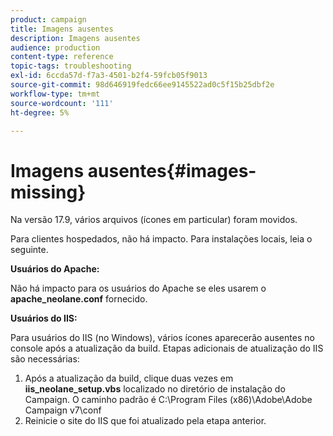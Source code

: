 ```yaml
---
product: campaign
title: Imagens ausentes
description: Imagens ausentes
audience: production
content-type: reference
topic-tags: troubleshooting
exl-id: 6ccda57d-f7a3-4501-b2f4-59fcb05f9013
source-git-commit: 98d646919fedc66ee9145522ad0c5f15b25dbf2e
workflow-type: tm+mt
source-wordcount: '111'
ht-degree: 5%

---
```


# Imagens ausentes{#images-missing}

Na versão 17.9, vários arquivos (ícones em particular) foram movidos.

Para clientes hospedados, não há impacto. Para instalações locais, leia o seguinte.

**Usuários do Apache:**

Não há impacto para os usuários do Apache se eles usarem o **apache_neolane.conf** fornecido.

**Usuários do IIS:**

Para usuários do IIS (no Windows), vários ícones aparecerão ausentes no console após a atualização da build. Etapas adicionais de atualização do IIS são necessárias:

1. Após a atualização da build, clique duas vezes em **iis_neolane_setup.vbs** localizado no diretório de instalação do Campaign. O caminho padrão é C:\Program Files (x86)\Adobe\Adobe Campaign v7\conf
1. Reinicie o site do IIS que foi atualizado pela etapa anterior.

